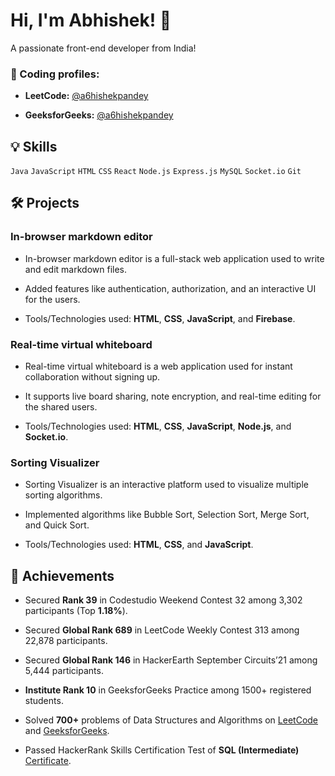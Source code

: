 [comment]: <> (Introduction)

# Hi, I'm Abhishek! 👋

A passionate front-end developer from India!

[comment]: <> (Coding profiles)

### 🔗 Coding profiles:

-   **LeetCode:** [@a6hishekpandey](https://leetcode.com/a6hishekpandey)

-   **GeeksforGeeks:** [@a6hishekpandey](https://auth.geeksforgeeks.org/user/a6hishekpandey)

[comment]: <> (Skills)

## 💡 Skills

`Java` `JavaScript` `HTML` `CSS` `React` `Node.js` `Express.js` `MySQL` `Socket.io` `Git`

[comment]: <> (Projects)

## 🛠️ Projects

### In-browser markdown editor

-   In-browser markdown editor is a full-stack web application used to write and edit markdown files.

-   Added features like authentication, authorization, and an interactive UI for the users.

-   Tools/Technologies used: **HTML**, **CSS**, **JavaScript**, and **Firebase**.

### Real-time virtual whiteboard

-   Real-time virtual whiteboard is a web application used for instant collaboration without signing up.

-   It supports live board sharing, note encryption, and real-time editing for the shared users.

-   Tools/Technologies used: **HTML**, **CSS**, **JavaScript**, **Node.js**, and **Socket.io**.

### Sorting Visualizer

-   Sorting Visualizer is an interactive platform used to visualize multiple sorting algorithms.

-   Implemented algorithms like Bubble Sort, Selection Sort, Merge Sort, and Quick Sort.

-   Tools/Technologies used: **HTML**, **CSS**, and **JavaScript**.

[comment]: <> (Achievements)

## 🚀 Achievements

-   Secured **Rank 39** in Codestudio Weekend Contest 32 among 3,302 participants (Top **1.18%**).

-   Secured **Global Rank 689** in LeetCode Weekly Contest 313 among 22,878 participants.

-   Secured **Global Rank 146** in HackerEarth September Circuits’21 among 5,444 participants.

-   **Institute Rank 10** in GeeksforGeeks Practice among 1500+ registered students.

-   Solved **700+** problems of Data Structures and Algorithms on [LeetCode](https://leetcode.com/a6hishekpandey) and [GeeksforGeeks](https://auth.geeksforgeeks.org/user/a6hishekpandey).

-   Passed HackerRank Skills Certification Test of **SQL (Intermediate)** [Certificate](https://www.hackerrank.com/certificates/906aacbb59df).
